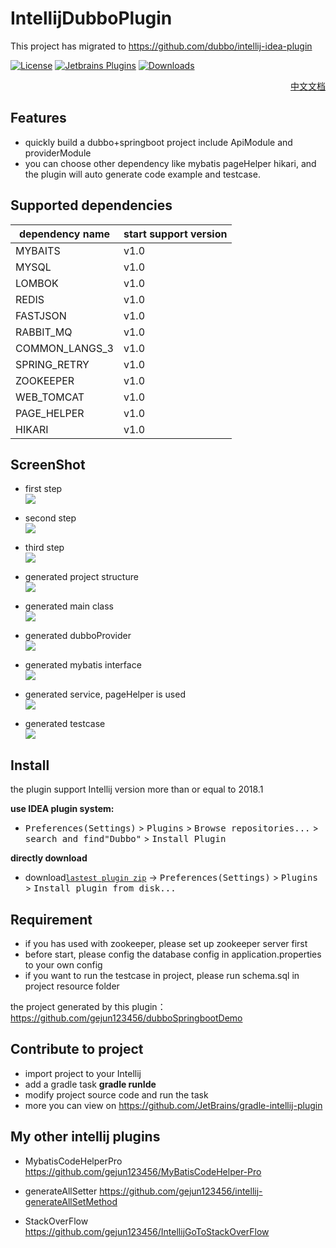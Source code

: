 # IntellijDubboPlugin


This project has migrated to https://github.com/dubbo/intellij-idea-plugin

[![License](https://img.shields.io/badge/License-Apache%202.0-blue.svg)](https://opensource.org/licenses/Apache-2.0)
[![Jetbrains Plugins](https://img.shields.io/jetbrains/plugin/v/10946-a8translate.svg)][plugin]
[![Downloads](https://img.shields.io/jetbrains/plugin/d/10946.svg?style=flat-square)][plugin]

<div align="right">
<a href="README_CN.md">中文文档</a>
</div>


## Features

- quickly build a dubbo+springboot project include ApiModule and providerModule
- you can choose other dependency like mybatis pageHelper hikari, and the plugin will auto generate code example and testcase. 


## Supported dependencies
| dependency name            |  start support version        |
|----------------------|-------------------  |
| MYBAITS   |   v1.0              |
| MYSQL       |   v1.0            |
|LOMBOK      |   v1.0             |
| REDIS    |   v1.0           |
| FASTJSON   |   v1.0            |
| RABBIT_MQ       |   v1.0          |
| COMMON_LANGS_3     |  v1.0          |
| SPRING_RETRY |   v1.0            |
| ZOOKEEPER      |   v1.0             |
|WEB_TOMCAT| v1.0 |
|PAGE_HELPER | v1.0 |
|HIKARI | v1.0 |


## ScreenShot

- first step  
![](http://ogyxv3y5w.bkt.clouddn.com/start.png)

- second step   
![](http://ogyxv3y5w.bkt.clouddn.com/second.png)


- third step  
![](http://ogyxv3y5w.bkt.clouddn.com/third.png)

- generated project structure    
![](http://ogyxv3y5w.bkt.clouddn.com/projectStructure.png)

- generated main class  
![](http://ogyxv3y5w.bkt.clouddn.com/demoApplication.png)

- generated dubboProvider  
![](http://ogyxv3y5w.bkt.clouddn.com/generateProvider.png)

 
- generated mybatis interface  
![](http://ogyxv3y5w.bkt.clouddn.com/mybatisExample.png)


- generated service, pageHelper is used    
![](http://ogyxv3y5w.bkt.clouddn.com/generateService.png)


- generated testcase  
![](http://ogyxv3y5w.bkt.clouddn.com/generateTestCase.png)



## Install 

the plugin support Intellij version more than or equal to 2018.1

**use IDEA plugin system:**
- <kbd>Preferences(Settings)</kbd> > <kbd>Plugins</kbd> > <kbd>Browse repositories...</kbd> > <kbd>search and find"Dubbo"</kbd> > <kbd>Install Plugin</kbd>


**directly download**
- download[`lastest plugin zip`](http://ogyxv3y5w.bkt.clouddn.com/dubboPlugin-1.0.zip) -> <kbd>Preferences(Settings)</kbd> > <kbd>Plugins</kbd> > <kbd>Install plugin from disk...</kbd>


## Requirement

- if you has used with zookeeper, please set up zookeeper server first
- before start, please config the database config in application.properties to your own config
- if you want to run the testcase in project, please run schema.sql in project resource folder

the project generated by this plugin：https://github.com/gejun123456/dubboSpringbootDemo


## Contribute to project
- import project to your Intellij
- add a gradle task **gradle runIde** 
- modify project source code and run the task
- more you can view on  https://github.com/JetBrains/gradle-intellij-plugin



## My other intellij plugins  

- MybatisCodeHelperPro  https://github.com/gejun123456/MyBatisCodeHelper-Pro

- generateAllSetter https://github.com/gejun123456/intellij-generateAllSetMethod

- StackOverFlow https://github.com/gejun123456/IntellijGoToStackOverFlow


[plugin]: https://plugins.jetbrains.com/plugin/10946







